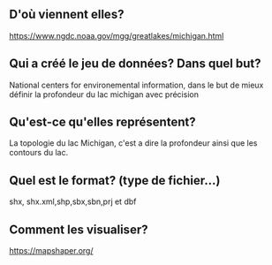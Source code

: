 

## D'où viennent elles?
https://www.ngdc.noaa.gov/mgg/greatlakes/michigan.html
## Qui a créé le jeu de données? Dans quel but?
National centers for environemental information, dans le but de mieux définir la profondeur du lac michigan avec précision
## Qu'est-ce qu'elles représentent?
La topologie du lac Michigan, c'est a dire la profondeur ainsi que les contours du lac.
## Quel est le format? (type de fichier...)
shx, shx.xml,shp,sbx,sbn,prj et dbf
## Comment les visualiser?
https://mapshaper.org/ 